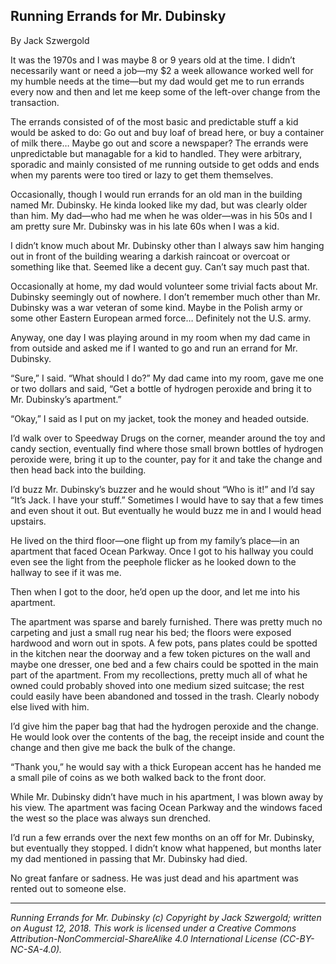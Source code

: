 ## Running Errands for Mr. Dubinsky

By Jack Szwergold

It was the 1970s and I was maybe 8 or 9 years old at the time. I didn’t necessarily want or need a job—my $2 a week allowance worked well for my humble needs at the time—but my dad would get me to run errands every now and then and let me keep some of the left-over change from the transaction.

The errands consisted of of the most basic and predictable stuff a kid would be asked to do: Go out and buy loaf of bread here, or buy a container of milk there… Maybe go out and score a newspaper? The errands were unpredictable but managable for a kid to handled. They were arbitrary, sporadic and mainly consisted of me running outside to get odds and ends when my parents were too tired or lazy to get them themselves.

Occasionally, though I would run errands for an old man in the building named Mr. Dubinsky. He kinda looked like my dad, but was clearly older than him. My dad—who had me when he was older—was in his 50s and I am pretty sure Mr. Dubinsky was in his late 60s when I was a kid.

I didn’t know much about Mr. Dubinsky other than I always saw him hanging out in front of the building wearing a darkish raincoat or overcoat or something like that. Seemed like a decent guy. Can’t say much past that.

Occasionally at home, my dad would volunteer some trivial facts about Mr. Dubinsky seemingly out of nowhere. I don’t remember much other than Mr. Dubinsky was a war veteran of some kind. Maybe in the Polish army or some other Eastern European armed force… Definitely not the U.S. army.

Anyway, one day I was playing around in my room when my dad came in from outside and asked me if I wanted to go and run an errand for Mr. Dubinsky.

“Sure,” I said. “What should I do?” My dad came into my room, gave me one or two dollars and said, “Get a bottle of hydrogen peroxide and bring it to Mr. Dubinsky’s apartment.”

“Okay,” I said as I put on my jacket, took the money and headed outside.

I’d walk over to Speedway Drugs on the corner, meander around the toy and candy section, eventually find where those small brown bottles of hydrogen peroxide were, bring it up to the counter, pay for it and take the change and then head back into the building.

I’d buzz Mr. Dubinsky’s buzzer and he would shout “Who is it!” and I’d say “It’s Jack. I have your stuff.” Sometimes I would have to say that a few times and even shout it out. But eventually he would buzz me in and I would head upstairs.

He lived on the third floor—one flight up from my family’s place—in an apartment that faced Ocean Parkway. Once I got to his hallway you could even see the light from the peephole flicker as he looked down to the hallway to see if it was me.

Then when I got to the door, he’d open up the door, and let me into his apartment.

The apartment was sparse and barely furnished. There was pretty much no carpeting and just a small rug near his bed; the floors were exposed hardwood and worn out in spots. A few pots, pans plates could be spotted in the kitchen near the doorway and a few token pictures on the wall and maybe one dresser, one bed and a few chairs could be spotted in the main part of the apartment. From my recollections, pretty much all of what he owned could probably shoved into one medium sized suitcase; the rest could easily have been abandoned and tossed in the trash. Clearly nobody else lived with him.

I’d give him the paper bag that had the hydrogen peroxide and the change. He would look over the contents of the bag, the receipt inside and count the change and then give me back the bulk of the change.

“Thank you,” he would say with a thick European accent has he handed me a small pile of coins as we both walked back to the front door.

While Mr. Dubinsky didn’t have much in his apartment, I was blown away by his view. The apartment was facing Ocean Parkway and the windows faced the west so the place was always sun drenched.

I’d run a few errands over the next few months on an off for Mr. Dubinsky, but eventually they stopped. I didn’t know what happened, but months later my dad mentioned in passing that Mr. Dubinsky had died.

No great fanfare or sadness. He was just dead and his apartment was rented out to someone else.

***

*Running Errands for Mr. Dubinsky (c) Copyright by Jack Szwergold; written on August 12, 2018. This work is licensed under a Creative Commons Attribution-NonCommercial-ShareAlike 4.0 International License (CC-BY-NC-SA-4.0).*